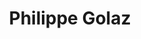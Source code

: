 ---
title: Philippe Golaz
link: https://philippegolaz.ch/category/predications/
rss: https://philippegolaz.ch/feed/
podcast: https://anchor.fm/ppmeyrin
description: Philippe Golaz est pasteur dans la paroisse de Meyrin (Genève). Les prédications sont disponibles en texte et en podcast.
tags: Genève, audio
---